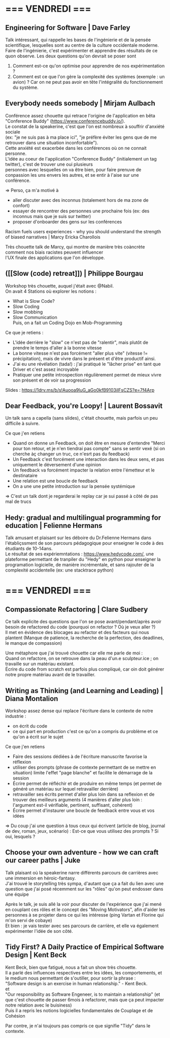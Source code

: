 # === VENDREDI ===  
  
## Engineering for Software | Dave Farley
  
Talk intéressant, qui rappelle les bases de l'ingénierie et de la pensée scientifique, lesquelles sont au centre de la culture occidentale moderne.  
Faire de l'ingénierie, c'est expérimenter et apprendre des résultats de ce quon observe. Les deux questions qu'on devrait se poser sont  
1. Comment est-ce qu'on optimise pour apprendre de nos expérimentation ?  
2. Comment est ce que l'on gère la complexité des systèmes (exemple : un avion) ? Car on ne peut pas avoir en tête l'intégralité du fonctionnement du système.  
  
## Everybody needs somebody | Mirjam Aulbach  
  
Conférence assez chouette qui retrace l'origine de l'application en bêta "Conference Buddy" (https://www.conferencebuddy.io/).  
Le constat de la speakerine, c'est que l'on est nombreux à souffrir d'anxiété sociale  
(ex: "je ne suis pas à ma place ici", "je préfère éviter les gens que de me retrouver dans une situation inconfortable").  
Cette anxiété est exacerbée dans les conférences où on ne connait personne.  
L'idée au coeur de l'application "Conference Buddy" (initialement un tag twitter), c'est de trouver une oui plusieurs  
personnes avec lesquelles on va être bien, pour faire prenuve de conpassion les uns envers les autres, et se entir à l'aise sur une conférence.  
  
=> Perso, ça m'a motivé à  
 - aller discuter avec des inconnus (totalement hors de ma zone de confort)  
 - essayer de rencontrer des personnes une prochaine fois (ex: des inconnus mais que je suis sur twitter)  
 - proposer d'onboarder des gens sur les conférences  
  
Racism fuels users experiences - why you should understand the strength of biased narratives | Marcy Ericka Charollois  
  
Très chouette talk de Marcy, qui montre de manière très coàncrète comment nos biais racistes peuvent influencer  
 l'UX finale des applications que l'on développe.  
  
## ([[Slow (code) retreat]]) | Philippe Bourgau  
  
Workshop très chouette, auquel j'était avec @Nabil.  
On avait 4 Stations où explorer les notions :  
 - What is Slow Code?  
 - Slow Coding  
 - Slow mobbing  
 - Slow Communication  
Puis, on a fait un Coding Dojo en Mob-Programming  
  
Ce que je retiens :  
- L'idée derrière le "slow" ce n'est pas de "ralentir", mais plutôt de prendre le temps d'aller à la bonne vitesse  
- La bonne vitesse n'est pas forcément "aller plus vite" (vitesse != précipitation), mais de vivre dans le présent et d'être productif ainsi.  
- J'ai eu une révélation (tada!) : j'ai pratiqué le "lâcher prise" en tant que Driver et c'est assez incroyable 
- Pratiquer une petite introspection régulièrement permet de mieux vivre son présent et de voir sa progression  
  
Slides : https://1drv.ms/b/s!Auooa9luG_aGo0kfB9103iIFsCZS?e=7f4Arp  
  
## Dear Feedback, you're Loopy! | Laurent Bossavit  
  
Un talk sans a capella (sans slides), c'était chouette, mais parfois un peu difficile à suivre.  
  
Ce que j'en retiens  
 - Quand on donne un Feedback, on doit être en mesure d'entendre "Merci pour ton retour, et je n'en tiendrai pas compte" sans se sentir vexé (si on cherche àç changer un truc, ce n'esrt pas du feedback)  
 - Un Feedback c'est forcément une interaction dans les deux sens, et pas uniquement le déversement d'une opinion  
 - Un feedback va forcément impacter la relation entre l'émetteur et le destinataire  
 - Une relation est une boucle de feedback  
 - On a une une petite introduction sur la pensée systémique  
  
=> C'est un talk dont je regarderai le replay car je sui passé à côté de pas mal de trucs  
  
## Hedy: gradual and multilingual programming for education | Felienne Hermans  
  
Talk amusant et plaisant sur les déboire du Dr.Felienne Hermans dans l'établiçssment de son parcours pédagogique pour enseigner le code à des étudiants de 10-14ans.  
Le résultat de ses expériemntations : https://www.hedycode.com/, une plateforme permettant de tranpiler du "Hedy" en python pour enseigner la programation logicielle, de manière incrémentale, et sans rajouter de la complexité accidentelle (ex: une stacktrace python)  
  
# === VENDREDI ===  
  
## Compassionate Refactoring | Clare Sudbery  
  
Ce talk explicite des questions que l'on se pose avant/pendant/après avoir besoin de refactored du code (pourquoi on refactor ? Où je veux aller ?)  
Il met en évidence des blocages au refactor et des facteurs qui nous plantent (Manque de patience, la recherche de la perfection, des deadlines, le manque de compassion)  
  
Une métaphore que j'ai trouvé chouette car elle me parle de moi :  
Quand on refactore, on se retrouve dans la peau d'un.e sculpteur.ice ; on travaille sur un matériau existant.  
Écrire du code from scratch est parfois plus compliqué, car oin doit générer notre propre matériau avant de le travailler.  
  
## Writing as Thinking (and Learning and Leading) | Diana Montalion  
  
Workshop assez dense qui replace l'écriture dans le contexte de notre industrie :  
 - on écrit du code  
 - ce qui part en production c'est ce qu'on a compris du problème et ce qu'on a écrit sur le sujet  
  
Ce que j'en retiens  
 - Faire des sessions dédiées à de l'écriture manuscrite favorise la réflexion  
 - utiliser des prompts (phrase de contexte permettant de se mettre en situation) limite l'effet "page blanche" et facilite le démarrage de la session  
 - Écrire permet de réfléchir et de produire en même temps (et permet de généré un matériau sur lequel retravailler derrière)  
 - retravailler ses écrits permet d'aller plus loin dans sa reflexion et de trouver des meilleurs arguments (4 manières d'aller plus loin : l'argument est-il vérifiable, pertinent, suffisant, cohérent)  
 - Écrire permet d'instaurer une boucle de feedback entre vous et vos idées  
  
 => Du coup j'ai une question à tous ceux qui écrivent (article de blog, journal de dev, roman, jeux, scénario) : Est-ce que vous utilisez des prompts ? Si oui, lesquels ?  
  
## Choose your own adventure - how we can craft our career paths | Juke  
  
Talk plaisant où la speakerine narre différents parcours de carrières avec une immersion en héroic-fantasy.  
J'ai trouvé le storytelling très sympa, d'autant que ça a fait du lien avec une question que j'ai posé récemment sur les "rôles" qu'on peut endosser dans une équipe  
  
Après le talk, je suis allé la voir pour discuter de l'expérience que j'ai mené en couplant ces rôles et le concept des "Moving Motivators", afin d'aider les personnes à se projeter dans ce qui les intéresse (ping Vartan et Florine qui m'on servi de cobaye)  
Et bien : je vais tester avec ses parcours de carrière, et elle va également expérimenter l'idée de son côté.  
  
## Tidy First? A Daily Practice of Empirical Software Design | Kent Beck  
  
Kent Beck, bien que fatigué, nous a fait un show très chouette.  
Il a parlé des influences respectives entre les idées, les comportements, et le medium nous permettant de s'outiller, pour sortir la phrase :  
"Software design is an exercise in human relationship." - Kent Beck.  
et  
"Our responsibility as Software Engeneer, is to maintain a relationship" (et que c'est chouette de passer 6mois à refactorer, mais que ça peut impacter notre relation avec le buisiness)  
Puis il a repris les notions logicielles fondamentales de Couplage et de Cohésion  
  
Par contre, je n'ai toujours pas compris ce que signifie "Tidy" dans le contexte.